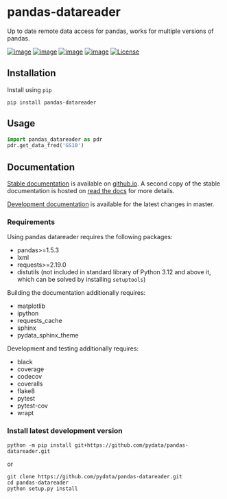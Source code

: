 # pandas-datareader

Up to date remote data access for pandas, works for multiple versions of
pandas.

[![image](https://img.shields.io/pypi/v/pandas-datareader.svg)](https://pypi.python.org/pypi/pandas-datareader/)
[![image](https://codecov.io/gh/pydata/pandas-datareader/branch/master/graph/badge.svg)](https://codecov.io/gh/pydata/pandas-datareader)
[![image](https://readthedocs.org/projects/pandas-datareader/badge/?version=latest)](https://pandas-datareader.readthedocs.io/en/latest/)
[![image](https://img.shields.io/badge/code%20style-black-000000.svg)](https://github.com/psf/black)
[![License](https://img.shields.io/pypi/l/pandas-datareader)](https://pypi.org/project/pandas-datareader/)

## Installation

Install using `pip`

``` shell
pip install pandas-datareader
```

## Usage

``` python
import pandas_datareader as pdr
pdr.get_data_fred('GS10')
```

## Documentation

[Stable documentation](https://pydata.github.io/pandas-datareader/) is available on
[github.io](https://pydata.github.io/pandas-datareader/). A second copy of the stable
documentation is hosted on [read the docs](https://pandas-datareader.readthedocs.io/)
for more details.

[Development documentation](https://pydata.github.io/pandas-datareader/devel/) is available
for the latest changes in master.

### Requirements

Using pandas datareader requires the following packages:

-   pandas>=1.5.3
-   lxml
-   requests>=2.19.0
-   distutils (not included in standard library of Python 3.12 and above it, which can be solved by installing `setuptools`)

Building the documentation additionally requires:

-   matplotlib
-   ipython
-   requests_cache
-   sphinx
-   pydata_sphinx_theme

Development and testing additionally requires:

-   black
-   coverage
-   codecov
-   coveralls
-   flake8
-   pytest
-   pytest-cov
-   wrapt

### Install latest development version

``` shell
python -m pip install git+https://github.com/pydata/pandas-datareader.git
```

or

``` shell
git clone https://github.com/pydata/pandas-datareader.git
cd pandas-datareader
python setup.py install
```
